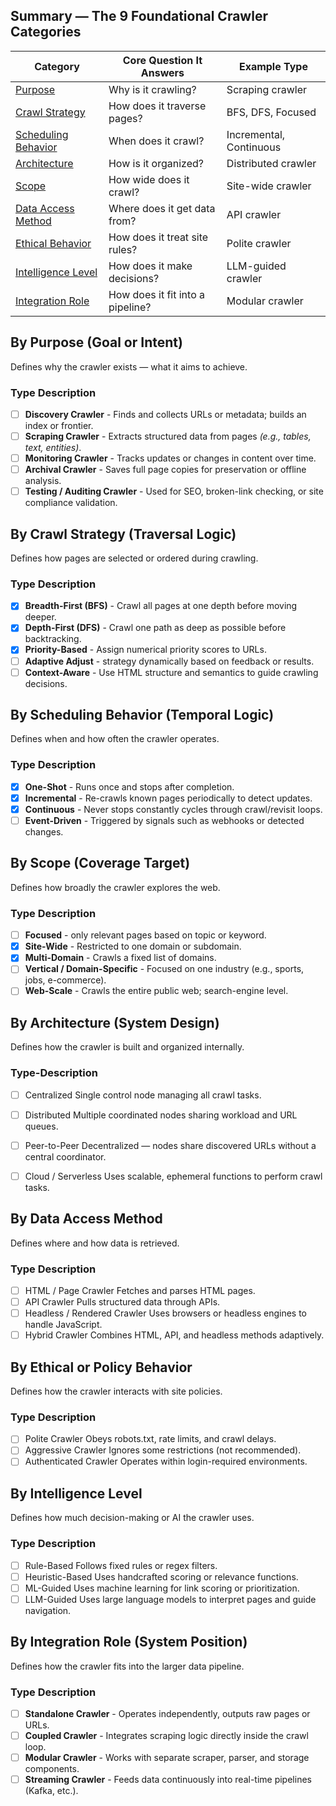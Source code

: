 ## Summary — The 9 Foundational Crawler Categories
 Category | Core Question It Answers | Example Type 
 --- | --- | -- 
[Purpose](#by-purpose-goal-or-intent)	| Why is it crawling? | Scraping crawler
[Crawl Strategy](#by-crawl-strategy-traversal-logic) | How does it traverse pages? | BFS, DFS, Focused
[Scheduling Behavior](#by-scheduling-behavior-temporal-logic) | When does it crawl? | Incremental, Continuous
[Architecture](#by-architecture-system-design) | How is it organized? | Distributed crawler
[Scope](#by-scope-coverage-target) | How wide does it crawl? | Site-wide crawler
[Data Access Method](#by-data-access-method) | Where does it get data from? | API crawler
[Ethical Behavior](#by-ethical-or-policy-behavior) | How does it treat site rules? | Polite crawler
[Intelligence Level](#by-intelligence-level) | How does it make decisions? | LLM-guided crawler
[Integration Role](#by-integration-role-system-position) | How does it fit into a pipeline? | Modular crawler

## By Purpose (Goal or Intent)

Defines why the crawler exists — what it aims to achieve.

### Type Description
- [ ] **Discovery Crawler** - Finds and collects URLs or metadata; builds an index or frontier.
- [ ] **Scraping Crawler** - Extracts structured data from pages *(e.g., tables, text, entities)*.
- [ ] **Monitoring Crawler** - Tracks updates or changes in content over time.
- [ ] **Archival Crawler** - Saves full page copies for preservation or offline analysis.
- [ ] **Testing / Auditing Crawler** - Used for SEO, broken-link checking, or site compliance validation.

## By Crawl Strategy (Traversal Logic)

Defines how pages are selected or ordered during crawling.

### Type Description
- [X] **Breadth-First (BFS)** - Crawl all pages at one depth before moving deeper.
- [x] **Depth-First (DFS)** - Crawl one path as deep as possible before backtracking.
- [x] **Priority-Based** - Assign numerical priority scores to URLs.
- [ ] **Adaptive Adjust** - strategy dynamically based on feedback or results.
- [ ] **Context-Aware** - Use HTML structure and semantics to guide crawling decisions.

## By Scheduling Behavior (Temporal Logic)

Defines when and how often the crawler operates.

### Type Description
- [x] **One-Shot** - Runs once and stops after completion.
- [x] **Incremental** - Re-crawls known pages periodically to detect updates.
- [x] **Continuous** - Never stops constantly cycles through crawl/revisit loops.
- [ ] **Event-Driven** - Triggered by signals such as webhooks or detected changes.

## By Scope (Coverage Target)

Defines how broadly the crawler explores the web.

### Type Description
- [ ] **Focused** - only relevant pages based on topic or keyword.
- [x] **Site-Wide** - Restricted to one domain or subdomain.
- [x] **Multi-Domain**	- Crawls a fixed list of domains.
- [ ] **Vertical / Domain-Specific** - Focused on one industry (e.g., sports, jobs, e-commerce).
- [ ] **Web-Scale** - Crawls the entire public web; search-engine level.

## By Architecture (System Design)

Defines how the crawler is built and organized internally.

### Type-Description
- [ ] Centralized	Single control node managing all crawl tasks.
- [ ] Distributed	Multiple coordinated nodes sharing workload and URL queues.
- [ ] Peer-to-Peer	Decentralized — nodes share discovered URLs without a central coordinator.
- [ ] Cloud / Serverless	Uses scalable, ephemeral functions to perform crawl tasks.


## By Data Access Method

Defines where and how data is retrieved.

### Type Description
- [ ] HTML / Page Crawler	Fetches and parses HTML pages.
- [ ] API Crawler	Pulls structured data through APIs.
- [ ] Headless / Rendered Crawler	Uses browsers or headless engines to handle JavaScript.
- [ ] Hybrid Crawler	Combines HTML, API, and headless methods adaptively.

## By Ethical or Policy Behavior

Defines how the crawler interacts with site policies.

### Type Description
- [ ] Polite Crawler	Obeys robots.txt, rate limits, and crawl delays.
- [ ] Aggressive Crawler	Ignores some restrictions (not recommended).
- [ ] Authenticated Crawler	Operates within login-required environments.

## By Intelligence Level

Defines how much decision-making or AI the crawler uses.

### Type Description
- [ ] Rule-Based	Follows fixed rules or regex filters.
- [ ] Heuristic-Based	Uses handcrafted scoring or relevance functions.
- [ ] ML-Guided	Uses machine learning for link scoring or prioritization.
- [ ] LLM-Guided	Uses large language models to interpret pages and guide navigation.

## By Integration Role (System Position)

Defines how the crawler fits into the larger data pipeline.

### Type Description
- [ ] **Standalone Crawler** - Operates independently, outputs raw pages or URLs.
- [ ] **Coupled Crawler**	- Integrates scraping logic directly inside the crawl loop.
- [ ] **Modular Crawler**	- Works with separate scraper, parser, and storage components.
- [ ] **Streaming Crawler** - Feeds data continuously into real-time pipelines (Kafka, etc.).